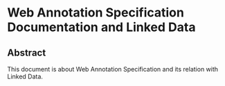 # Web Annotation Specification Documentation and Linked Data

## Abstract

  This document is about Web Annotation Specification and its relation with Linked Data. 
